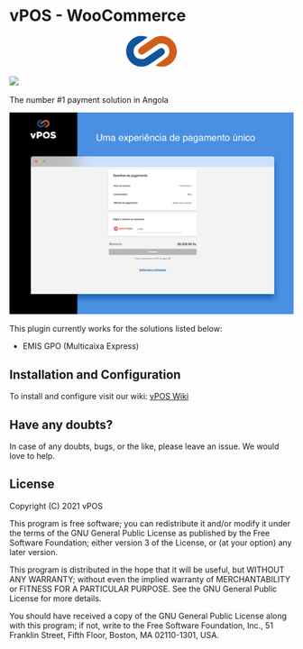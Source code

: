 # vPOS - WooCommerce

<p align="center"><a href="#"><img src="https://github.com/v-pos/vpos-woocommerce/blob/main/.wordpress-org/vpos-logo.png" alt="vPOS"></a></p>

[![](https://img.shields.io/badge/vPOS-OpenSource-blue.svg)](https://www.vpos.ao)

The number #1 payment solution in Angola

<p align="center"><a href="#"><img src="https://github.com/v-pos/vpos-woocommerce/blob/main/.wordpress-org/screenshot-3-0.5x.png" alt="vPOS"></a></p>

This plugin currently works for the solutions listed below:

- EMIS GPO (Multicaixa Express)

## Installation and Configuration

To install and configure visit our wiki: [vPOS Wiki](https://github.com/v-pos/vpos-woocommerce/wiki/Instalação-e-configuração)

## Have any doubts?

In case of any doubts, bugs, or the like, please leave an issue. We would love to help.

## License

Copyright (C) 2021  vPOS

This program is free software; you can redistribute it and/or
modify it under the terms of the GNU General Public License
as published by the Free Software Foundation; either version 3
of the License, or (at your option) any later version.

This program is distributed in the hope that it will be useful,
but WITHOUT ANY WARRANTY; without even the implied warranty of
MERCHANTABILITY or FITNESS FOR A PARTICULAR PURPOSE.  See the
GNU General Public License for more details.

You should have received a copy of the GNU General Public License
along with this program; if not, write to the Free Software
Foundation, Inc., 51 Franklin Street, Fifth Floor, Boston, MA  02110-1301, USA.
